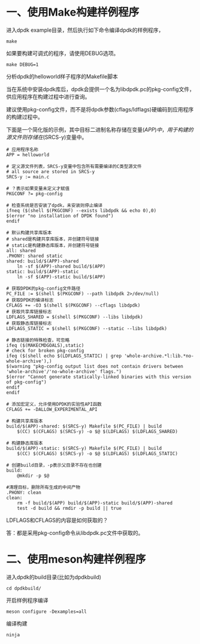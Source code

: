 # 一、使用Make构建样例程序

进入dpdk example目录，然后执行如下命令编译dpdk的样例程序，

```
make
```

如果要构建可调式的程序，请使用DEBUG选项。

```
make DEBUG=1
```

分析dpdk的helloworld样子程序的Makefile脚本



当在系统中安装dpdk库后，dpdk会提供一个名为libdpdk.pc的pkg-config文件，供应用程序在构建过程中进行查询。

建议使用pkg-config文件，而不是将dpdk参数(cflags/ldflags)硬编码到应用程序的构建过程中。



下面是一个简化版的示例，其中目标二进制名称存储在变量$(APP)中，用于构建的源文件则存储在$(SRCS-y)变量中。

```
# 应用程序名称
APP = helloworld

# 定义源文件列表，SRCS-y变量中包含所有需要编译的C类型源文件
# all source are stored in SRCS-y
SRCS-y := main.c

# ？表示如果变量未定义才赋值
PKGCONF ?= pkg-config

# 检查系统是否安装了dpdk，未安装则停止编译
ifneq ($(shell $(PKGCONF) --exists libdpdk && echo 0),0)
$(error "no installation of DPDK found")
endif

# 默认构建共享库版本
# shared是构建共享库版本，并创建符号链接
# static是构建静态库版本，并创建符号链接
all: shared
.PHONY: shared static
shared: build/$(APP)-shared
	ln -sf $(APP)-shared build/$(APP)
static: build/$(APP)-static
	ln -sf $(APP)-static build/$(APP)

# 获取DPDK的pkg-config文件路径
PC_FILE := $(shell $(PKGCONF) --path libdpdk 2>/dev/null)
# 获取DPDK的编译标志
CFLAGS += -O3 $(shell $(PKGCONF) --cflags libdpdk)
# 获取共享库链接标志
LDFLAGS_SHARED = $(shell $(PKGCONF) --libs libdpdk)
# 获取静态库链接标志
LDFLAGS_STATIC = $(shell $(PKGCONF) --static --libs libdpdk)

# 静态链接的特殊检查，可忽略
ifeq ($(MAKECMDGOALS),static)
# check for broken pkg-config
ifeq ($(shell echo $(LDFLAGS_STATIC) | grep 'whole-archive.*l:lib.*no-whole-archive'),)
$(warning "pkg-config output list does not contain drivers between 'whole-archive'/'no-whole-archive' flags.")
$(error "Cannot generate statically-linked binaries with this version of pkg-config")
endif
endif

# 添加宏定义，允许使用DPDK的实验性API函数
CFLAGS += -DALLOW_EXPERIMENTAL_API

# 构建共享库版本
build/$(APP)-shared: $(SRCS-y) Makefile $(PC_FILE) | build
	$(CC) $(CFLAGS) $(SRCS-y) -o $@ $(LDFLAGS) $(LDFLAGS_SHARED)

# 构建静态库版本
build/$(APP)-static: $(SRCS-y) Makefile $(PC_FILE) | build
	$(CC) $(CFLAGS) $(SRCS-y) -o $@ $(LDFLAGS) $(LDFLAGS_STATIC)

# 创建build目录，-p表示父目录不存在也创建
build:
	@mkdir -p $@

#清理目标，删除所有生成的中间产物
.PHONY: clean
clean:
	rm -f build/$(APP) build/$(APP)-static build/$(APP)-shared
	test -d build && rmdir -p build || true

```

LDFLAGS和CFLAGS的内容是如何获取的？

答：都是采用pkg-config命令从libdpdk.pc文件中获取的。



# 二、使用meson构建样例程序

进入dpdk的build目录(比如为dpdkbuild)

```
cd dpdkbuild/
```



开启样例程序编译

```
meson configure -Dexamples=all
```



编译构建

```
ninja
```

